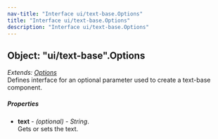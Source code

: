 ```yaml
---
nav-title: "Interface ui/text-base.Options"
title: "Interface ui/text-base.Options"
description: "Interface ui/text-base.Options"
---
```

## Object: "ui/text-base".Options  
_Extends:_ [_Options_](../../ui/core/view/Options.md)  
Defines interface for an optional parameter used to create a text-base component.

##### Properties
 - **text** - _(optional)_ - _String_.    
  Gets or sets the text.